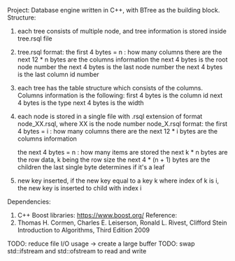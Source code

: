 Project: Database engine written in C++, with BTree as the building block. 
Structure:
1. each tree consists of multiple node, and tree information is stored inside tree.rsql file
2. tree.rsql format:
    the first 4 bytes = n : how many columns there are
    the next 12 * n bytes are the columns information
    the next 4 bytes is the root node number
    the next 4 bytes is the last node number
    the next 4 bytes is the last column id number
3. each tree has the table structure which consists of the columns. Columns information is the following:
    first 4 bytes is the column id
    next 4 bytes is the type
    next 4 bytes is the width
4. each node is stored in a single file with .rsql extension of format node_XX.rsql, where XX is the node number
    node_X.rsql format:
    the first 4 bytes = i : how many columns there are
    the next 12 * i bytes are the columns information
    
    the next 4 bytes = n : how many items are stored
    the next k * n bytes are the row data, k being the row size
    the next 4 * (n + 1) bytes are the children
    the last single byte determines if it's a leaf
5. new key inserted, if the new key equal to a key k where index of k is i, the new key is inserted to child with index i

Dependencies:
1. C++ Boost libraries: https://www.boost.org/
Reference: 
1. Thomas H. Cormen, Charles E. Leiserson, Ronald L. Rivest, Clifford Stein Introduction to Algorithms, Third Edition 2009

TODO: reduce file I/O usage -> create a large buffer
TODO: swap std::ifstream and std::ofstream to read and write